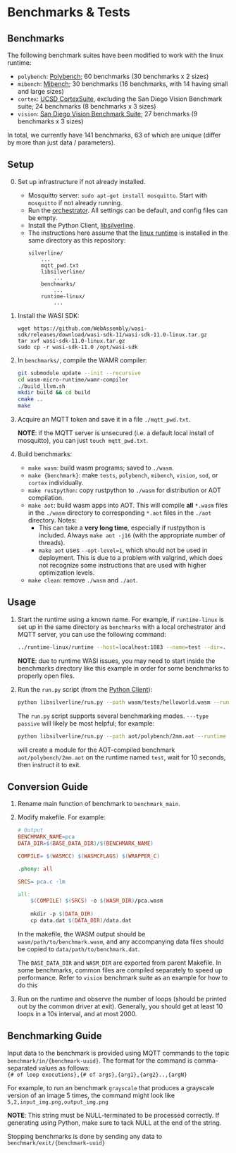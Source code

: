 # Benchmarks & Tests

## Benchmarks

The following benchmark suites have been modified to work with the linux runtime:
- ```polybench```: [Polybench](https://web.cse.ohio-state.edu/~pouchet.2/software/polybench/); 60 benchmarks (30 benchmarks x 2 sizes)
- ```mibench```: [Mibench](https://vhosts.eecs.umich.edu/mibench/); 30 benchmarks (16 benchmarks, with 14 having small and large sizes)
- ```cortex```: [UCSD CortexSuite](https://cseweb.ucsd.edu//groups/bsg/), excluding the San Diego Vision Benchmark suite; 24 benchmarks (8 benchmarks x 3 sizes)
- ```vision```: [San Diego Vision Benchmark Suite](https://michaeltaylor.org/vision/); 27 benchmarks (9 benchmarks x 3 sizes)

In total, we currently have 141 benchmarks, 63 of which are unique (differ by more than just data / parameters).

## Setup

0. Set up infrastructure if not already installed.

    - Mosquitto server: ```sudo apt-get install mosquitto```. Start with ```mosquitto``` if not already running.
    - Run the [orchestrator](https://github.com/SilverLineFramework/orchestrator). All settings can be default, and config files can be empty.
    - Install the Python Client, [libsilverline](https://github.com/SilverLineFramework/libsilverline).
    - The instructions here assume that the [linux runtime](https://github.com/SilverLineFramework/runtime-linux) is installed in the same directory as this repository:
        ```
        silverline/
            ...
            mqtt_pwd.txt
            libsilverline/
                ...
            benchmarks/
                ...
            runtime-linux/ 
                ...
        ```

1. Install the WASI SDK:
    ```shell
    wget https://github.com/WebAssembly/wasi-sdk/releases/download/wasi-sdk-11/wasi-sdk-11.0-linux.tar.gz
    tar xvf wasi-sdk-11.0-linux.tar.gz
    sudo cp -r wasi-sdk-11.0 /opt/wasi-sdk
    ```

2. In ```benchmarks/```, compile the WAMR compiler:
    ```sh
    git submodule update --init --recursive
    cd wasm-micro-runtime/wamr-compiler
    ./build_llvm.sh
    mkdir build && cd build
    cmake ..
    make
    ```

3. Acquire an MQTT token and save it in a file ```./mqtt_pwd.txt```.

    **NOTE**: if the MQTT server is unsecured (i.e. a default local install of mosquitto), you can just ```touch mqtt_pwd.txt```.

4. Build benchmarks:

    - ```make wasm```: build wasm programs; saved to ```./wasm```.
    - ```make {benchmark}```: make ```tests```, ```polybench```, ```mibench```, ```vision```, ```sod```, or ```cortex``` individually.
    - ```make rustpython```: copy rustpython to ```./wasm``` for distribution or AOT compilation.
    - ```make aot```: build wasm apps into AOT. This will compile **all** ```*.wasm``` files in the ```./wasm``` directory to corresponding ```*.aot``` files in the ```./aot``` directory. Notes:
        - This can take a **very long time**, especially if rustpython is included. Always ```make aot -j16``` (with the appropriate number of threads).
        - ```make aot``` uses ```--opt-level=1```, which should not be used in deployment. This is due to a problem with valgrind, which does not recognize some instructions that are used with higher optimization levels.
    - ```make clean```: remove ```./wasm``` and ```./aot```.

## Usage

1. Start the runtime using a known name. For example, if ```runtime-linux``` is set up in the same directory as ```benchmarks``` with a local orchestrator and MQTT server, you can use the following command:
    ```sh
    ../runtime-linux/runtime --host=localhost:1883 --name=test --dir=. --appdir=.
    ```

    **NOTE**: due to runtime WASI issues, you may need to start inside the benchmarks directory like this example in order for some benchmarks to properly open files.

2. Run the ```run.py``` script (from the [Python Client](https://github.com/SilverLineFramework/libsilverline)):
    ```sh
    python libsilverline/run.py --path wasm/tests/helloworld.wasm --runtime test
    ```

    The ```run.py``` script supports several benchmarking modes. ```---type passive``` will likely be most helpful; for example:
    ```sh
    python libsilverline/run.py --path aot/polybench/2mm.aot --runtime test --type passive --duration 10
    ```
    will create a module for the AOT-compiled benchmark ```aot/polybench/2mm.aot``` on the runtime named ```test```, wait for 10 seconds, then instruct it to exit.

## Conversion Guide

1. Rename main function of benchmark to ```benchmark_main```.

2. Modify makefile. For example:
    ```Makefile
    # Output
    BENCHMARK_NAME=pca
    DATA_DIR=$(BASE_DATA_DIR)/$(BENCHMARK_NAME)

    COMPILE= $(WASMCC) $(WASMCFLAGS) $(WRAPPER_C)

    .phony: all

    SRCS= pca.c -lm

    all:
        $(COMPILE) $(SRCS) -o $(WASM_DIR)/pca.wasm
        
        mkdir -p $(DATA_DIR)
        cp data.dat $(DATA_DIR)/data.dat
    ```

    In the makefile, the WASM output should be ```wasm/path/to/benchmark.wasm```,
    and any accompanying data files should be copied to ```data/path/to/benchmark.dat```.

    The ```BASE_DATA_DIR``` and ```WASM_DIR``` are exported from parent Makefile. 
    In some benchmarks, common files are compiled separately to speed up performance. 
    Refer to `vision` benchmark suite as an example for how to do this


3. Run on the runtime and observe the number of loops (should be printed out by the common driver at exit). Generally, you should get at least 10 loops in a 10s interval, and at most 2000.


## Benchmarking Guide

Input data to the benchmark is provided using MQTT commands to the topic `benchmark/in/{benchmark-uuid}`.
The format for the command is comma-separated values as follows:
<br/>
```{# of loop executions},{# of args},{arg1},{arg2}..,{argN}```

For example, to run an benchmark `grayscale` that produces a grayscale version of an
image 5 times, the command might look like ```5,2,input_img.png,output_img.png```

**NOTE**: This string must be NULL-terminated to be processed correctly. If generating using Python, make
sure to tack NULL at the end of the string.

Stopping benchmarks is done by sending any data to `benchmark/exit/{benchmark-uuid}`


